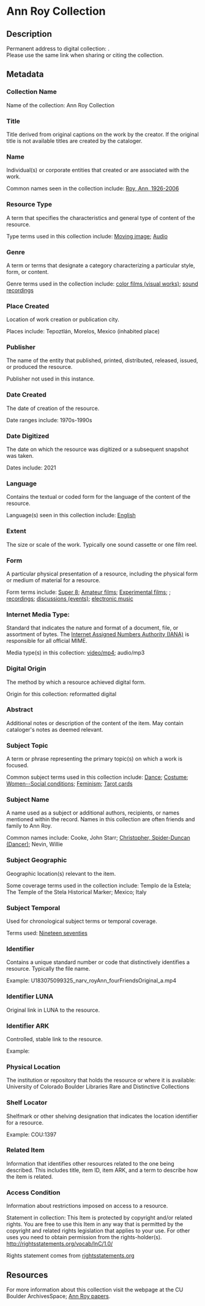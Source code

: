 # Ann Roy Collection
## Description
Permanent address to digital collection: []().<br /> 
Please use the same link when sharing or citing the collection.
## Metadata
### Collection Name
Name of the collection: Ann Roy Collection
### Title
Title derived from original captions on the work by the creator. If the original title is not available titles are created by the cataloger.

### Name
Individual(s) or corporate entities that created or are associated with the work. 

Common names seen in the collection include: [Roy, Ann, 1926-2006](http://id.loc.gov/authorities/names/no2021116191)

### Resource Type
A term that specifies the characteristics and general type of content of the resource. 

Type terms used in this collection include: [Moving image](http://id.loc.gov/vocabulary/resourceTypes/mov); [Audio](http://id.loc.gov/vocabulary/resourceTypes/aud)

### Genre
A term or terms that designate a category characterizing a particular style, form, or content. 

Genre terms used in the collection include: [color films (visual works)](http://vocab.getty.edu/page/aat/300417957); [sound recordings](http://vocab.getty.edu/page/aat/300028633)

### Place Created
Location of work creation or publication city. 

Places include: Tepoztlán, Morelos, Mexico (inhabited place)

### Publisher
The name of the entity that published, printed, distributed, released, issued, or produced the resource.

Publisher not used in this instance.
### Date Created
The date of creation of the resource. 

Date ranges include: 1970s-1990s

### Date Digitized
The date on which the resource was digitized or a subsequent snapshot was taken. 

Dates include: 2021

### Language
Contains the textual or coded form for the language of the content of the resource. 

Language(s) seen in this collection include: [English](http://id.loc.gov/vocabulary/iso639-2/eng)

### Extent
The size or scale of the work. Typically one sound cassette or one film reel.

### Form
A particular physical presentation of a resource, including the physical form or medium of material for a resource. 

Form terms include: [Super 8](http://vocab.getty.edu/page/aat/300263860); [Amateur films](); [Experimental films](http://id.loc.gov/authorities/genreForms/gf2011026235); [](); [recordings](http://vocab.getty.edu/page/aat/300429823); [discussions (events)](http://vocab.getty.edu/page/aat/300404320); [electronic music](http://vocab.getty.edu/page/aat/300266573)

### Internet Media Type: 
Standard that indicates the nature and format of a document, file, or assortment of bytes. The [Internet Assigned Numbers Authority (IANA)](https://www.iana.org/assignments/media-types/media-types.xhtml) is responsible for all official MIME. 

Media type(s) in this collection: [video/mp4](https://www.iana.org/assignments/media-types/video/mp4); audio/mp3

### Digital Origin
The method by which a resource achieved digital form.

 Origin for this collection: reformatted digital

### Abstract
Additional notes or description of the content of the item. May contain cataloger's notes as deemed relevant.

### Subject Topic
A term or phrase representing the primary topic(s) on which a work is focused. 

Common subject terms used in this collection include: [Dance](http://id.worldcat.org/fast/887402); [Costume](http://id.worldcat.org/fast/880759); [Women--Social conditions](http://id.worldcat.org/fast/1176947); [Feminism](http://id.worldcat.org/fast/922671); [Tarot cards](http://id.worldcat.org/fast/1143425)  

### Subject Name
A name used as a subject or additional authors, recipients, or names mentioned within the record. Names in this collection are often friends and family to Ann Roy.

Common names include: Cooke, John Starr; [Christopher, Spider-Duncan (Dancer)](http://id.loc.gov/authorities/names/n2014001470); Nevin, Willie

### Subject Geographic
Geographic location(s) relevant to the item. 

Some coverage terms used in the collection include: Templo de la Estela; The Temple of the Stela Historical Marker; Mexico; Italy  

### Subject Temporal
Used for chronological subject terms or temporal coverage. 

Terms used: [Nineteen seventies](http://id.worldcat.org/fast/1037812)


### Identifier
Contains a unique standard number or code that distinctively identifies a resource. Typically the file name. 

Example: U183075099325_narv_royAnn_fourFriendsOriginal_a.mp4 
### Identifier LUNA	
Original link in LUNA to the resource. 
### Identifier ARK
Controlled, stable link to the resource. 

Example:

### Physical Location
The institution or repository that holds the resource or where it is available: University of Colorado Boulder Libraries Rare and Distinctive Collections

### Shelf Locator
Shelfmark or other shelving designation that indicates the location identifier for a resource. 

Example: COU:1397

### Related Item
Information that identifies other resources related to the one being described. This includes title, item ID, item ARK, and a term to describe how the item is related.

### Access Condition
Information about restrictions imposed on access to a resource.

Statement in collection: This Item is protected by copyright and/or related rights. You are free to use this Item in any way that is permitted by the copyright and related rights legislation that applies to your use. For other uses you need to obtain permission from the rights-holder(s). http://rightsstatements.org/vocab/InC/1.0/

Rights statement comes from [rightsstatements.org](https://rightsstatements.org/page/1.0/?language=en)

## Resources
For more information about this collection visit the webpage at the CU Boulder ArchivesSpace; [Ann Roy papers](https://archives.colorado.edu/repositories/2/resources/2447).
